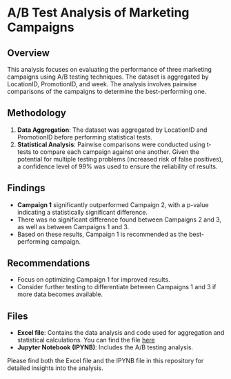 # A/B Test Analysis of Marketing Campaigns

## Overview
This analysis focuses on evaluating the performance of three marketing campaigns using A/B testing techniques. The dataset is aggregated by LocationID, PromotionID, and week. The analysis involves pairwise comparisons of the campaigns to determine the best-performing one.

## Methodology
1. **Data Aggregation**: The dataset was aggregated by LocationID and PromotionID before performing statistical tests.
2. **Statistical Analysis**: Pairwise comparisons were conducted using t-tests to compare each campaign against one another. Given the potential for multiple testing problems (increased risk of false positives), a confidence level of 99% was used to ensure the reliability of results.

## Findings
- **Campaign 1** significantly outperformed Campaign 2, with a p-value indicating a statistically significant difference.
- There was no significant difference found between Campaigns 2 and 3, as well as between Campaigns 1 and 3.
- Based on these results, Campaign 1 is recommended as the best-performing campaign.

## Recommendations
- Focus on optimizing Campaign 1 for improved results.
- Consider further testing to differentiate between Campaigns 1 and 3 if more data becomes available.

## Files
- **Excel file**: Contains the data analysis and code used for aggregation and statistical calculations. You can find the file [here](https://1drv.ms/x/c/8a2481f5177c1dbe/EUhT2DsIkslAlWKbmmNqwe4B4ZdYK6PqyiJnbLxVfX-I2Q?e=gLdhnh)
- **Jupyter Notebook (IPYNB)**: Includes the A/B testing analysis.

Please find both the Excel file and the IPYNB file in this repository for detailed insights into the analysis.
